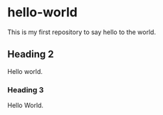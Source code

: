 # hello-world
This is my first repository to say hello to the world.

## Heading 2
Hello world. 

### Heading 3 
Hello World.
